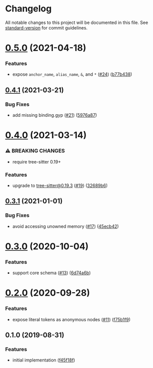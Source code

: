 # Changelog

All notable changes to this project will be documented in this file. See [standard-version](https://github.com/conventional-changelog/standard-version) for commit guidelines.

# [0.5.0](https://github.com/ikatyang/tree-sitter-yaml/compare/v0.4.1...v0.5.0) (2021-04-18)


### Features

* expose `anchor_name`, `alias_name`, `&`, and `*` ([#24](https://github.com/ikatyang/tree-sitter-yaml/issues/24)) ([b77b438](https://github.com/ikatyang/tree-sitter-yaml/commit/b77b438))



## [0.4.1](https://github.com/ikatyang/tree-sitter-yaml/compare/v0.4.0...v0.4.1) (2021-03-21)


### Bug Fixes

* add missing binding.gyp ([#21](https://github.com/ikatyang/tree-sitter-yaml/issues/21)) ([5976a87](https://github.com/ikatyang/tree-sitter-yaml/commit/5976a87))



# [0.4.0](https://github.com/ikatyang/tree-sitter-yaml/compare/v0.3.1...v0.4.0) (2021-03-14)


### ⚠ BREAKING CHANGES

* require tree-sitter 0.19+


### Features

* upgrade to tree-sitter@0.19.3 ([#19](https://github.com/ikatyang/tree-sitter-yaml/issues/19)) ([32689b6](https://github.com/ikatyang/tree-sitter-yaml/commit/32689b6))



## [0.3.1](https://github.com/ikatyang/tree-sitter-yaml/compare/v0.3.0...v0.3.1) (2021-01-01)


### Bug Fixes

* avoid accessing unowned memory ([#17](https://github.com/ikatyang/tree-sitter-yaml/issues/17)) ([45ecb42](https://github.com/ikatyang/tree-sitter-yaml/commit/45ecb42))



# [0.3.0](https://github.com/ikatyang/tree-sitter-yaml/compare/v0.2.0...v0.3.0) (2020-10-04)


### Features

* support core schema ([#13](https://github.com/ikatyang/tree-sitter-yaml/issues/13)) ([6d74a6b](https://github.com/ikatyang/tree-sitter-yaml/commit/6d74a6b))



# [0.2.0](https://github.com/ikatyang/tree-sitter-yaml/compare/v0.1.0...v0.2.0) (2020-09-28)


### Features

* expose literal tokens as anonymous nodes ([#11](https://github.com/ikatyang/tree-sitter-yaml/issues/11)) ([f75b1f9](https://github.com/ikatyang/tree-sitter-yaml/commit/f75b1f9))



## 0.1.0 (2019-08-31)


### Features

* initial implementation ([f45f18f](https://github.com/ikatyang/tree-sitter-yaml/commit/f45f18f))
